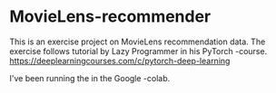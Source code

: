 # MovieLens-recommender
This is an exercise project on MovieLens recommendation data. The exercise follows tutorial by Lazy Programmer in
his PyTorch -course. 
https://deeplearningcourses.com/c/pytorch-deep-learning

I've been running the in the Google -colab.
